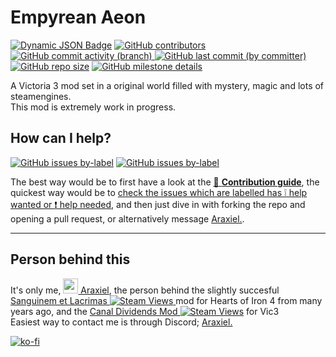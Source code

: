 # Empyrean Aeon
[![Dynamic JSON Badge](https://img.shields.io/badge/dynamic/json?url=https%3A%2F%2Fraw.githubusercontent.com%2FAraxiel%2FEmpyrean-Aeon%2Fdevelopment%2FEmpyrean-Aeon%2F.metadata%2Fmetadata.json&query=%24.supported_game_version&label=Supported%20Vic3%20Version&color=orange)](https://vic3.paradoxwikis.com/Patches) [![GitHub contributors](https://img.shields.io/github/contributors/araxiel/Empyrean-Aeon)](https://github.com/Araxiel/Empyrean-Aeon/graphs/contributors) [![GitHub commit activity (branch)](https://img.shields.io/github/commit-activity/t/araxiel/Empyrean-Aeon) ![GitHub last commit (by committer)](https://img.shields.io/github/last-commit/araxiel/Empyrean-Aeon)](https://github.com/Araxiel/Empyrean-Aeon/commits/development) [![GitHub repo size](https://img.shields.io/github/repo-size/araxiel/Empyrean-Aeon)](https://github.com/Araxiel/Empyrean-Aeon/pulse) [![GitHub milestone details](https://img.shields.io/github/milestones/progress/araxiel/Empyrean-Aeon/1)](https://github.com/Araxiel/Empyrean-Aeon/milestone/1)

A Victoria 3 mod set in a original world filled with mystery, magic and lots of steamengines.  
This mod is extremely work in progress.

## How can I help?
[![GitHub issues by-label](https://img.shields.io/github/issues-raw/araxiel/Empyrean-Aeon/help%20wanted)](https://github.com/Araxiel/Empyrean-Aeon/issues?q=is%3Aissue+is%3Aopen+label%3A%22help+wanted%22) [![GitHub issues by-label](https://img.shields.io/github/issues-raw/araxiel/Empyrean-Aeon/help%20needed%20%E2%9D%97)](https://github.com/Araxiel/Empyrean-Aeon/issues?q=is%3Aissue+is%3Aopen+label%3A%22help+needed+%E2%9D%97%22)

The best way would be to first have a look at the [:page_facing_up: **Contribution guide**](https://github.com/Araxiel/Empyrean-Aeon/blob/development/.github/CONTRIBUTING.md), the quickest way would be to [check the issues which are labelled has :grey_exclamation: help wanted or :exclamation: help needed](https://github.com/Araxiel/Empyrean-Aeon/issues?q=is%3Aopen+label%3A%22help+needed+%E2%9D%97%22%2C%22help+wanted%22%2Cno%3Aassignee+), and then just dive in with forking the repo and opening a pull request, or alternatively message [Araxiel.](https://discord.com/users/198974323480985601).

---

## Person behind this
It's only me, [<img src="https://avatars.githubusercontent.com/u/11295969?s=48&v=4" width="24"/> Araxiel](https://www.github.com/Araxiel), the person behind the slightly succesful [Sanguinem et Lacrimas ![Steam Views](https://img.shields.io/steam/views/891139945?logo=steam)
](https://github.com/Isenreik/IR-HoI4-Sanguinem-et-Lacrimas) mod for Hearts of Iron 4 from many years ago, and the [Canal Dividends Mod ![Steam Views](https://img.shields.io/steam/views/2942007769?logo=steam)](https://github.com/Araxiel/Vic3-Canal-Dividend-Income) for Vic3 <br>
Easiest way to contact me is through Discord; [Araxiel.](https://discord.com/users/198974323480985601)

[![ko-fi](https://i.imgur.com/oq8l7M4.png)](https://ko-fi.com/V7V5JAG7A)
